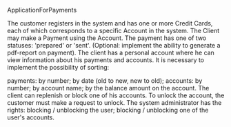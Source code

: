 ApplicationForPayments
 
 The customer registers in the system and has one or more Credit Cards, each of which corresponds to a specific Account in the system. The Client may make a Payment using the Account. The payment has one of two statuses: 'prepared' or 'sent'. (Optional: implement the ability to generate a pdf-report on payment). The client has a personal account where he can view information about his payments and accounts. It is necessary to implement the possibility of sorting:
 
 payments:
 by number;
 by date (old to new, new to old);
 accounts:
 by number;
 by account name;
 by the balance amount on the account. The client can replenish or block one of his accounts. To unlock the account, the customer must make a request to unlock. The system administrator has the rights:
 blocking / unblocking the user;
 blocking / unblocking one of the user's accounts.
